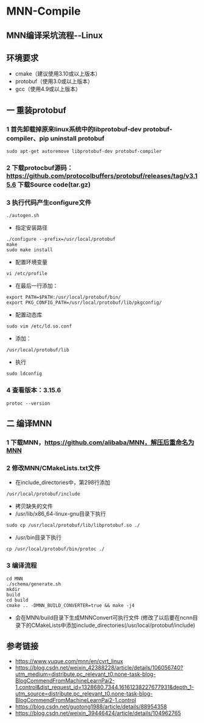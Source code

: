 # MNN-Compile
## MNN编译采坑流程--Linux
## 环境要求
- cmake（建议使用3.10或以上版本）
- protobuf（使用3.0或以上版本）
- gcc（使用4.9或以上版本）
## 一 重装protobuf
### 1 首先卸载掉原来linux系统中的libprotobuf-dev protobuf-compiler、pip uninstall protobuf
    sudo apt-get autoremove libprotobuf-dev protobuf-compiler
### 2 下载protocbuf源码：https://github.com/protocolbuffers/protobuf/releases/tag/v3.15.6 下载Source code(tar.gz)
### 3 执行代码产生configure文件
    ./autogen.sh
- 指定安装路径
```
./configure --prefix=/usr/local/protobuf
make
sudo make install
```
- 配置环境变量
```
vi /etc/profile
```
- 在最后一行添加：
```
export PATH=$PATH:/usr/local/protobuf/bin/
export PKG_CONFIG_PATH=/usr/local/protobuf/lib/pkgconfig/
```
- 配置动态库
```
sudo vim /etc/ld.so.conf
```
- 添加：
```     
/usr/local/protobuf/lib
```
- 执行
```
sudo ldconfig
```
### 4 查看版本：3.15.6
    protoc --version
    
## 二 编译MNN
### 1 下载MNN，https://github.com/alibaba/MNN，解压后重命名为MNN
### 2 修改MNN/CMakeLists.txt文件
- 在include_directories中，第298行添加 
```
/usr/local/protobuf/include
```
- 拷贝缺失的文件
- /usr/lib/x86_64-linux-gnu目录下执行
```
sudo cp /usr/local/protobuf/lib/libprotobuf.so ./
```
- /usr/bin目录下执行
```
cp /usr/local/protobuf/bin/protoc ./
```
### 3 编译流程
    cd MNN
    ./schema/generate.sh
    mkdir
    build
    cd build
    cmake .. -DMNN_BUILD_CONVERTER=true && make -j4
- 会在MNN/build目录下生成MNNConvert可执行文件  (修改了以后要在ncnn目录下的CMakeLists中添加include_directories(/usr/local/protobuf/include)
 
## 参考链接
- https://www.yuque.com/mnn/en/cvrt_linux
- https://blog.csdn.net/weixin_42388228/article/details/106056740?utm_medium=distribute.pc_relevant_t0.none-task-blog-BlogCommendFromMachineLearnPai2-1.control&dist_request_id=1328680.7344.16161238227677931&depth_1-utm_source=distribute.pc_relevant_t0.none-task-blog-BlogCommendFromMachineLearnPai2-1.control
- https://blog.csdn.net/guotong1988/article/details/88954358
- https://blog.csdn.net/weixin_39446424/article/details/104962765
